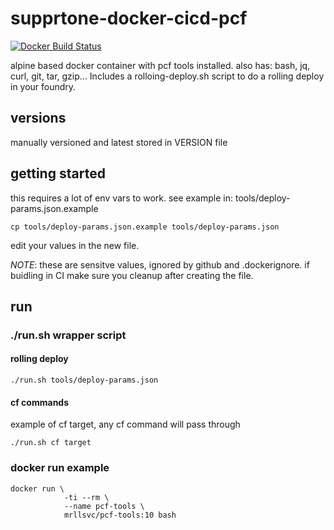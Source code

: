 # supprtone-docker-cicd-pcf


[![Docker Build Status](https://img.shields.io/docker/build/merrillcorporation/docker-cicd-pcf.svg?style=for-the-badge)](https://hub.docker.com/r/merrillcorporation/docker-cicd-pcf/builds/)


alpine based docker container with pcf tools installed. also has: bash, jq, curl, git, tar, gzip...
Includes a rolloing-deploy.sh script to do a rolling deploy in your foundry.

## versions
manually versioned and latest stored in VERSION file

## getting started
this requires a lot of env vars to work. see example in: tools/deploy-params.json.example

`cp tools/deploy-params.json.example tools/deploy-params.json`

edit your values in the new file.

*NOTE*: these are sensitve values, ignored by github and .dockerignore. if buidling in CI make sure you cleanup after creating the file.

## run
### ./run.sh wrapper script
#### rolling deploy
`./run.sh tools/deploy-params.json`

#### cf commands
example of cf target, any cf command will pass through

`./run.sh cf target`

### docker run example
```
docker run \
            -ti --rm \
            --name pcf-tools \
            mrllsvc/pcf-tools:10 bash
```
